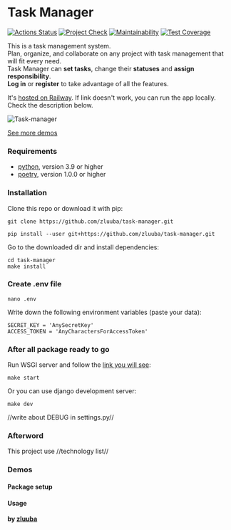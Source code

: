 # Task Manager

[![Actions Status](https://github.com/zluuba/python-project-52/workflows/hexlet-check/badge.svg)](https://github.com/zluuba/python-project-52/actions)
[![Project Check](https://github.com/zluuba/python-project-52/actions/workflows/project-check.yml/badge.svg)](https://github.com/zluuba/python-project-52/actions/workflows/project-check.yml)
[![Maintainability](https://api.codeclimate.com/v1/badges/69e4fd04562de82f7d48/maintainability)](https://codeclimate.com/github/zluuba/python-project-52/maintainability)
[![Test Coverage](https://api.codeclimate.com/v1/badges/69e4fd04562de82f7d48/test_coverage)](https://codeclimate.com/github/zluuba/python-project-52/test_coverage)


This is a task management system. <br>
Plan, organize, and collaborate on any project with task management that will fit every need. <br>
Task Manager can **set tasks**, change their **statuses** and **assign responsibility**. <br>
**Log in** or **register** to take advantage of all the features.

It's [hosted on Railway](https://railway.app/). If link doesn't work, you can run the app locally.
Check the description below.


![Task-manager](https://user-images.githubusercontent.com/87614163/235889951-af73f69f-479f-4663-a55a-4ef839f13355.gif)


[See more demos](https://github.com/zluuba/python-project-52#demos)



### Requirements

- [python](https://www.python.org/), version 3.9 or higher
- [poetry](https://python-poetry.org/docs/#installation), version 1.0.0 or higher


### Installation

Clone this repo or download it with pip:
```ch
git clone https://github.com/zluuba/task-manager.git
```
```ch
pip install --user git+https://github.com/zluuba/task-manager.git
```

Go to the downloaded dir and install dependencies:
```ch
cd task-manager
make install
```

### Create .env file

```ch
nano .env
```
Write down the following environment variables (paste your data):
```ch
SECRET_KEY = 'AnySecretKey'
ACCESS_TOKEN = 'AnyCharactersForAccessToken'
```

### After all package ready to go
Run WSGI server and follow the [link you will see](http://0.0.0.0:8000):
```ch
make start
```
Or you can use django development server:
```ch
make dev
```
//write about DEBUG in settings.py//

### Afterword
This project use //technology list//


### Demos

#### Package setup


#### Usage


**by [zluuba](https://github.com/zluuba)**
